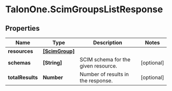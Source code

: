 # TalonOne.ScimGroupsListResponse

## Properties

Name | Type | Description | Notes
------------ | ------------- | ------------- | -------------
**resources** | [**[ScimGroup]**](ScimGroup.md) |  | 
**schemas** | **[String]** | SCIM schema for the given resource. | [optional] 
**totalResults** | **Number** | Number of results in the response. | [optional] 


